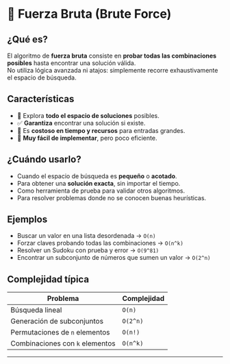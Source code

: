 # 🧨 Fuerza Bruta (Brute Force)

## ¿Qué es?

El algoritmo de **fuerza bruta** consiste en **probar todas las combinaciones posibles** hasta encontrar una solución válida.  
No utiliza lógica avanzada ni atajos: simplemente recorre exhaustivamente el espacio de búsqueda.

## Características

- 🔁 Explora **todo el espacio de soluciones** posibles.
- ✅ **Garantiza** encontrar una solución si existe.
- 🐌 Es **costoso en tiempo y recursos** para entradas grandes.
- 🤖 **Muy fácil de implementar**, pero poco eficiente.

## ¿Cuándo usarlo?

- Cuando el espacio de búsqueda es **pequeño** o **acotado**.
- Para obtener una **solución exacta**, sin importar el tiempo.
- Como herramienta de prueba para validar otros algoritmos.
- Para resolver problemas donde no se conocen buenas heurísticas.

## Ejemplos

- Buscar un valor en una lista desordenada → `O(n)`
- Forzar claves probando todas las combinaciones → `O(n^k)`
- Resolver un Sudoku con prueba y error → `O(9^81)`
- Encontrar un subconjunto de números que sumen un valor → `O(2^n)`

## Complejidad típica

| Problema                               | Complejidad     |
|----------------------------------------|-----------------|
| Búsqueda lineal                        | `O(n)`          |
| Generación de subconjuntos             | `O(2^n)`        |
| Permutaciones de `n` elementos         | `O(n!)`         |
| Combinaciones con `k` elementos        | `O(n^k)`        |

---
